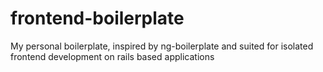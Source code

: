 frontend-boilerplate
====================

My personal boilerplate, inspired by ng-boilerplate and suited for isolated frontend development on rails based applications
